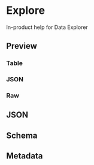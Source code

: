 # Explore

In-product help for Data Explorer

## Preview

### Table

### JSON

### Raw

## JSON

## Schema

## Metadata
